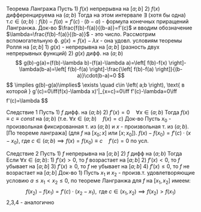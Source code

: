 Теорема Лангража
	Пусть
		1) $f(x)$ непрерывна на $\left[ a;b \right]$
		2) $f(x)$ дифференцируема на $\left( a;b \right)$
	Тогда на этом интервале $\exists$ (хотя бы одна) т.$c\in \left( a;b \right):f(b)-f(a)=f'(c)\cdot(b-a)$ - формула конечных приращений Лангранжа.
Док-во
	$\frac{f(b)-f(a)}{(b-a)}=f'(c)$ и вводим обозначение $\lambda=\frac{f(b)-f(a)}{(b-a)}$ - это число. Рассмотрим вспомогательную ф. $g(x)=f(x)-\lambda x$ - она удовл. условиям теоремы Ролля на $\left[ a;b \right]$
	1) $g(x)$ - непрерывна на $\left[ a;b \right]$ (разность двух непрерывных функций)
	2) $g(x)$ дифф. на $\left( a;b \right)$
$$
g(b)-g(a)=(f(b)-\lambda b)-(f(a)-\lambda a)=\left[ f(b)-f(x) \right]-\lambda(b-a)=\left[ f(b)-f(a) \right]-\frac{\left[ f(b)-f(a) \right]}{(b-a)}\cdot(b-a)=0
$$
$$
\implies g(b)-g(a)\implies$ \exists \quad c\in \left( a;b \right), \text{ в которой } g'(c)=0\iff(f(x)-\lambda x)'|_{x=c}=0\iff f'(c)-\lambda=0\iff
$$
$$
f'(c)=\lambda
$$

Следствие 1
	Пусть
		1) $f$ дифф. на $\left( a;b \right)$
		2) $f'(x)=0\quad\forall x\in \left( a;b \right)$
	Тогда
		 $f(x)\equiv c\equiv const$ на $\left( a;b \right)$ (т.е. $\forall x\in(a;b)\quad f(x)=c$)
Док-во
	Пусть $x_{0}$ - произвольная фиксированная т. из $\left( a;b \right)$ и $x$ - произвольная т. из $\left( a;b \right)$. [По теореме лангража] (для $f$ на $\left[ x_{0};x \right]$ или $\left[ x;x_{0} \right]$). $f(x)-f(x_{0})=f'(c)\cdot(x-x_{0})$, где $c\in \left( a;b \right)\implies f(x)=f(x_{0})\equiv c\quad f'(c)=0$ по усл.

Следствие 2
	Пусть
		1) $f$ непрерывна на $\left[ a;b \right]$
		2) $f$ дифф на $\left( a;b \right)$
	Тогда
		Если $\forall x\in(a;b):$
			1) $f'(x)>0$, то $f$ возрастает на $\left[ a;b \right]$
			2) $f'(x)<0$, то $f$ убывает на $\left[ a;b \right]$
			3) $f'(x)\geq0$, то $f$ не убывает на $\left[ a;b \right]$
			4) $f'(x)\leq0$, то $f$ не возрастает на $\left[ a;b \right]$
Док-во
	1) Пусть $x_{1}$ и $x_{2}$ - произв.т. удовлетворяющие условию $a\leq x_{1}<x_{2}\leq0$, по теореме Лангранжа для $f$ на $[x_{1},x_{2}]$ имеем:
$$
f(x_{2})-f(x_{1})=f'(c)\cdot(x_{2}-x_{1}), \text{ где } c\in(x_{1},x_{2})\implies f(x_{2})>f(x_{1}) 
$$
2,3,4 - аналогично
